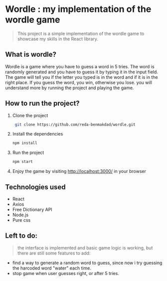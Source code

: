 # Wordle : my implementation of the wordle game
> This project is a simple implementation of the wordle game to showcase my skills in the React library.

## What is wordle?
Wordle is a game where you have to guess a word in 5 tries. The word is randomly generated and you have to guess it by typing it in the input field. The game will tell you if the letter you typed is in the word and if it is in the right place. If you guess the word, you win, otherwise you lose.
you will understand more by running the project and playing the game.

## How to run the project?
1. Clone the project
   ```Bash
    git clone https://github.com/reda-benmakdad/wordle.git
    ```
3. Install the dependencies
    ```Bash
    npm install
    ```
4. Run the project
    ```Bash
    npm start
    ```
5. Enjoy the game by visiting [http://localhost:3000/](http://localhost:3000/) in your browser


## Technologies used
- React
- Axios
- Free Dictionary API
- Node.js
- Pure css


## Left to do:
> the interface is implemented and basic game logic is working, but there are still some features to add:

- find a way to generate a random word to guess, since now i try guessing the harcoded word "water" each time.
- stop game when user guesses right, or after 5 tries.






